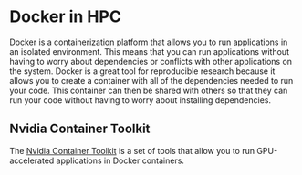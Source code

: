 # Docker in HPC

Docker is a containerization platform that allows you to run applications in an isolated environment. This means that you can run applications without having to worry about dependencies or conflicts with other applications on the system. Docker is a great tool for reproducible research because it allows you to create a container with all of the dependencies needed to run your code. This container can then be shared with others so that they can run your code without having to worry about installing dependencies.

## Nvidia Container Toolkit

The [Nvidia Container Toolkit](https://docs.nvidia.com/datacenter/cloud-native/container-toolkit/latest/index.html) is a set of tools that allow you to run GPU-accelerated applications in Docker containers.
